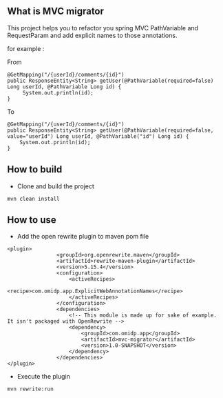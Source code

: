 ## What is MVC migrator

This project helps you to refactor you spring MVC PathVariable and RequestParam and add explicit names to those annotations.

for example : 

From 

```
@GetMapping("/{userId}/comments/{id}")
public ResponseEntity<String> getUser(@PathVariable(required=false) Long userId, @PathVariable Long id) {
	 System.out.println(id);
}
```

To 

```
@GetMapping("/{userId}/comments/{id}")
public ResponseEntity<String> getUser(@PathVariable(required=false, value="userId") Long userId, @PathVariable("id") Long id) {
	System.out.println(id);
}
```

## How to build

- Clone and build the project 

```
mvn clean install
```

## How to use

- Add the open rewrite plugin to maven pom file 

```
<plugin>
				<groupId>org.openrewrite.maven</groupId>
				<artifactId>rewrite-maven-plugin</artifactId>
				<version>5.15.4</version>
				<configuration>
					<activeRecipes>
						<recipe>com.omidp.app.ExplicitWebAnnotationNames</recipe>
					</activeRecipes>					
				</configuration>
				<dependencies>
					<!-- This module is made up for sake of example. It isn't packaged with OpenRewrite -->
					<dependency>
						<groupId>com.omidp.app</groupId>
						<artifactId>mvc-migrator</artifactId>
						<version>1.0-SNAPSHOT</version>
					</dependency>
				</dependencies>
</plugin>
```

- Execute the plugin 

```
mvn rewrite:run
```